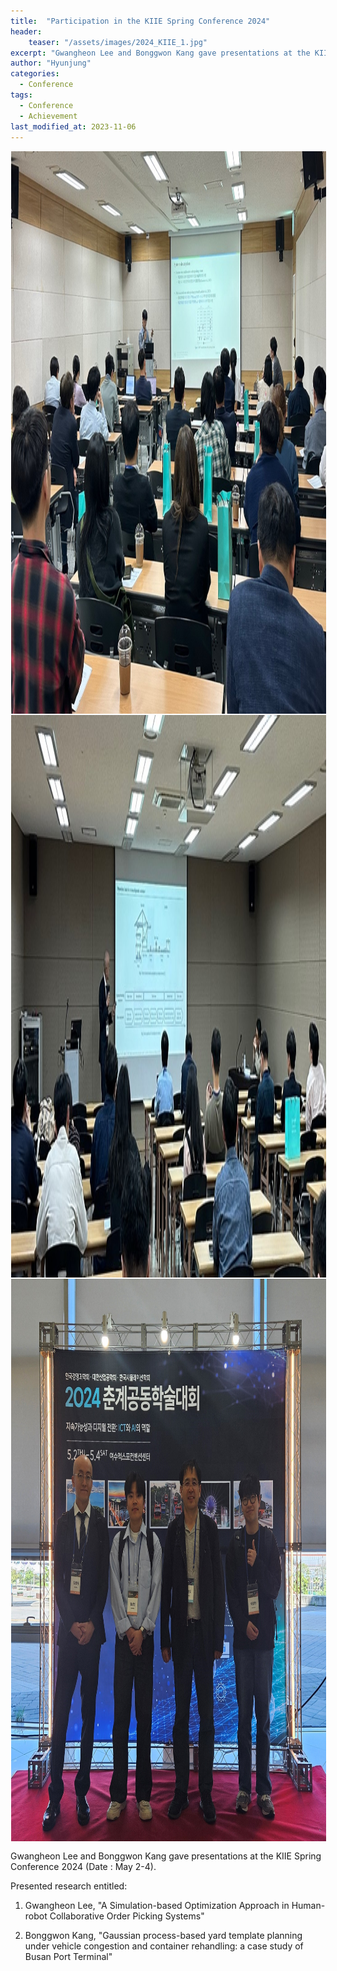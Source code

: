 ```yaml
---
title:  "Participation in the KIIE Spring Conference 2024"
header:
    teaser: "/assets/images/2024_KIIE_1.jpg"
excerpt: "Gwangheon Lee and Bonggwon Kang gave presentations at the KIIE Spring Conference 2024"
author: "Hyunjung"
categories:
  - Conference
tags:
  - Conference
  - Achievement
last_modified_at: 2023-11-06
---
```

<img align="center" width="900" height="900" style="border: 1px solid white" src="/assets/images/2024_KIIE_1.jpg">
<img align="center" width="900" height="900" style="border: 1px solid white" src="/assets/images/2024_KIIE_2.jpg">  
<img align="center" width="900" height="900" style="border: 1px solid white" src="/assets/images/2024_KIIE_3.jpg">  

Gwangheon Lee and Bonggwon Kang gave presentations at the KIIE Spring Conference 2024 (Date : May 2-4).

Presented research entitled:

1) Gwangheon Lee, "A Simulation-based Optimization Approach in Human-robot Collaborative Order Picking Systems"

2) Bonggwon Kang, "Gaussian process-based yard template planning under vehicle congestion and container rehandling: a case study of Busan Port Terminal"